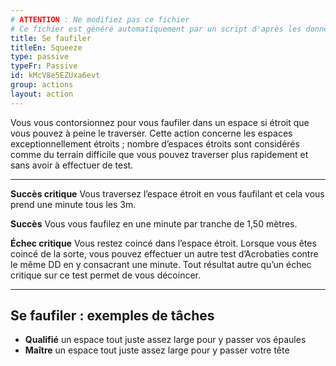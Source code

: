 ```yaml
---
# ATTENTION : Ne modifiez pas ce fichier
# Ce fichier est généré automatiquement par un script d'après les données du module Foundry VTT officiel et de sa traduction
title: Se faufiler
titleEn: Squeeze
type: passive
typeFr: Passive
id: kMcV8e5EZUxa6evt
group: actions
layout: action
---
```

<p>Vous vous contorsionnez pour vous faufiler dans un espace si étroit que vous pouvez à peine le traverser. Cette action concerne les espaces exceptionnellement étroits ; nombre d’espaces étroits sont considérés comme du terrain difficile que vous pouvez traverser plus rapidement et sans avoir à effectuer de test. </p><hr><p><strong>Succès critique</strong> Vous traversez l’espace étroit en vous faufilant et cela vous prend une minute tous les 3m.</p><p><strong>Succès</strong> Vous vous faufilez en une minute par tranche de 1,50 mètres.</p><p><strong>Échec critique</strong> Vous restez coincé dans l’espace étroit. Lorsque vous êtes coincé de la sorte, vous pouvez effectuer un autre test d’Acrobaties contre le même DD en y consacrant une minute. Tout résultat autre qu’un échec critique sur ce test permet de vous décoincer.</p><hr><h2 class="title">Se faufiler : exemples de tâches</h2><ul><li><strong>Qualifié</strong> un espace tout juste assez large pour y passer vos épaules</li><li><strong>Maître</strong> un espace tout juste assez large pour y passer votre tête</li></ul>
